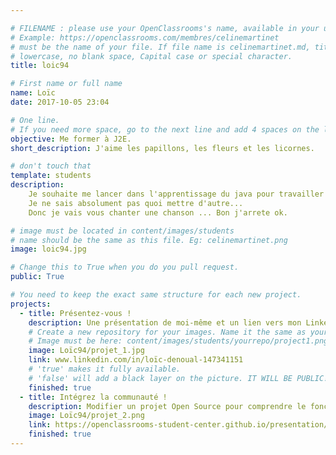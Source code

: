 ```yaml
---

# FILENAME : please use your OpenClassrooms's name, available in your url.
# Example: https://openclassrooms.com/membres/celinemartinet
# must be the name of your file. If file name is celinemartinet.md, title is celinemartinet.
# lowercase, no blank space, Capital case or special character.
title: loic94

# First name or full name
name: Loïc
date: 2017-10-05 23:04

# One line.
# If you need more space, go to the next line and add 4 spaces on the left, as in 'description'.
objective: Me former à J2E.
short_description: J'aime les papillons, les fleurs et les licornes.

# don't touch that
template: students
description:
    Je souhaite me lancer dans l'apprentissage du java pour travailler sur cette technologie. 
    Je ne sais absolument pas quoi mettre d'autre...
    Donc je vais vous chanter une chanson ... Bon j'arrete ok.

# image must be located in content/images/students
# name should be the same as this file. Eg: celinemartinet.png
image: loic94.jpg

# Change this to True when you do you pull request.
public: True

# You need to keep the exact same structure for each new project.
projects:
  - title: Présentez-vous !
    description: Une présentation de moi-même et un lien vers mon LinkedIn.
    # Create a new repository for your images. Name it the same as your nickname and profile picture.
    # Image must be here: content/images/students/yourrepo/project1.png
    image: Loïc94/projet_1.jpg
    link: www.linkedin.com/in/loïc-denoual-147341151
    # 'true' makes it fully available.
    # 'false' will add a black layer on the picture. IT WILL BE PUBLIC!
    finished: true
  - title: Intégrez la communauté !
    description: Modifier un projet Open Source pour comprendre le fonctionnement de Git, de Github et des pull requests. 
    image: Loïc94/projet_2.png
    link: https://openclassrooms-student-center.github.io/presentation/students/loic94.html
    finished: true
---
```

